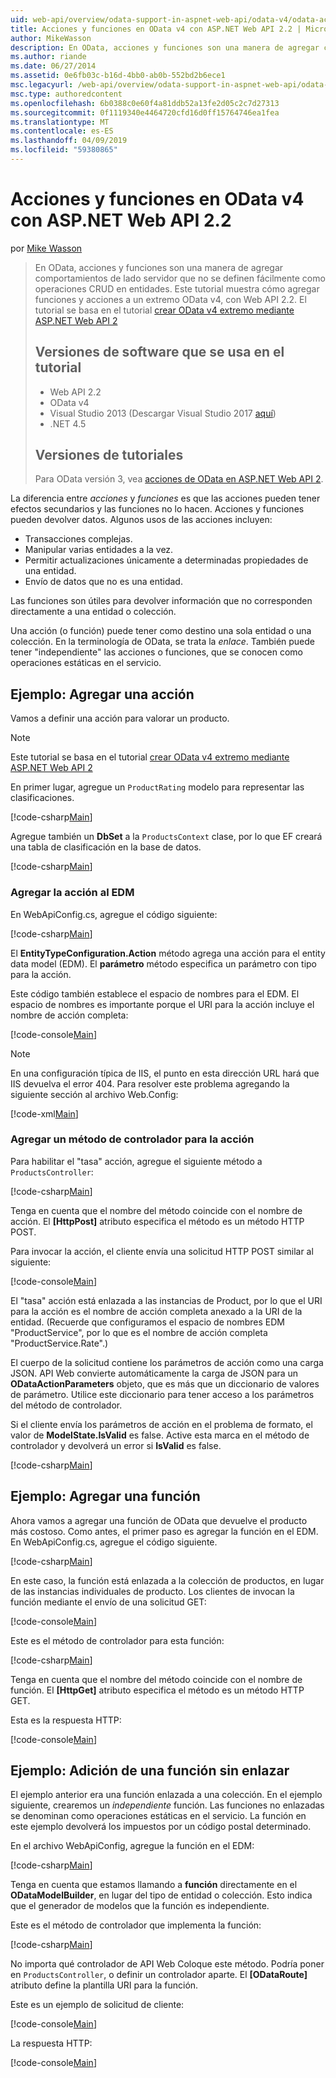 ```yaml
---
uid: web-api/overview/odata-support-in-aspnet-web-api/odata-v4/odata-actions-and-functions
title: Acciones y funciones en OData v4 con ASP.NET Web API 2.2 | Microsoft Docs
author: MikeWasson
description: En OData, acciones y funciones son una manera de agregar comportamientos de lado servidor que no se definen fácilmente como operaciones CRUD en entidades. Este tutorial se muestra cómo...
ms.author: riande
ms.date: 06/27/2014
ms.assetid: 0e6fb03c-b16d-4bb0-ab0b-552bd2b6ece1
msc.legacyurl: /web-api/overview/odata-support-in-aspnet-web-api/odata-v4/odata-actions-and-functions
msc.type: authoredcontent
ms.openlocfilehash: 6b0388c0e60f4a81ddb52a13fe2d05c2c7d27313
ms.sourcegitcommit: 0f1119340e4464720cfd16d0ff15764746ea1fea
ms.translationtype: MT
ms.contentlocale: es-ES
ms.lasthandoff: 04/09/2019
ms.locfileid: "59380865"
---
```

# <a name="actions-and-functions-in-odata-v4-using-aspnet-web-api-22"></a>Acciones y funciones en OData v4 con ASP.NET Web API 2.2

por [Mike Wasson](https://github.com/MikeWasson)

> En OData, acciones y funciones son una manera de agregar comportamientos de lado servidor que no se definen fácilmente como operaciones CRUD en entidades. Este tutorial muestra cómo agregar funciones y acciones a un extremo OData v4, con Web API 2.2. El tutorial se basa en el tutorial [crear OData v4 extremo mediante ASP.NET Web API 2](create-an-odata-v4-endpoint.md)
>
> ## <a name="software-versions-used-in-the-tutorial"></a>Versiones de software que se usa en el tutorial
>
> - Web API 2.2
> - OData v4
> - Visual Studio 2013 (Descargar Visual Studio 2017 [aquí](https://visualstudio.microsoft.com/downloads/?utm_medium=microsoft&utm_source=docs.microsoft.com&utm_campaign=button+cta&utm_content=download+vs2017))
> - .NET 4.5
>
> ## <a name="tutorial-versions"></a>Versiones de tutoriales
>
> Para OData versión 3, vea [acciones de OData en ASP.NET Web API 2](../odata-v3/odata-actions.md).

La diferencia entre *acciones* y *funciones* es que las acciones pueden tener efectos secundarios y las funciones no lo hacen. Acciones y funciones pueden devolver datos. Algunos usos de las acciones incluyen:

- Transacciones complejas.
- Manipular varias entidades a la vez.
- Permitir actualizaciones únicamente a determinadas propiedades de una entidad.
- Envío de datos que no es una entidad.

Las funciones son útiles para devolver información que no corresponden directamente a una entidad o colección.

Una acción (o función) puede tener como destino una sola entidad o una colección. En la terminología de OData, se trata la *enlace*. También puede tener &quot;independiente&quot; las acciones o funciones, que se conocen como operaciones estáticas en el servicio.

## <a name="example-adding-an-action"></a>Ejemplo: Agregar una acción

Vamos a definir una acción para valorar un producto.

> [!NOTE]
> Este tutorial se basa en el tutorial [crear OData v4 extremo mediante ASP.NET Web API 2](create-an-odata-v4-endpoint.md)


En primer lugar, agregue un `ProductRating` modelo para representar las clasificaciones.

[!code-csharp[Main](odata-actions-and-functions/samples/sample1.cs)]

Agregue también un **DbSet** a la `ProductsContext` clase, por lo que EF creará una tabla de clasificación en la base de datos.

[!code-csharp[Main](odata-actions-and-functions/samples/sample2.cs)]

### <a name="add-the-action-to-the-edm"></a>Agregar la acción al EDM

En WebApiConfig.cs, agregue el código siguiente:

[!code-csharp[Main](odata-actions-and-functions/samples/sample3.cs)]

El **EntityTypeConfiguration.Action** método agrega una acción para el entity data model (EDM). El **parámetro** método especifica un parámetro con tipo para la acción.

Este código también establece el espacio de nombres para el EDM. El espacio de nombres es importante porque el URI para la acción incluye el nombre de acción completa:

[!code-console[Main](odata-actions-and-functions/samples/sample4.cmd)]

> [!NOTE]
> En una configuración típica de IIS, el punto en esta dirección URL hará que IIS devuelva el error 404. Para resolver este problema agregando la siguiente sección al archivo Web.Config:

[!code-xml[Main](odata-actions-and-functions/samples/sample5.xml)]

### <a name="add-a-controller-method-for-the-action"></a>Agregar un método de controlador para la acción

Para habilitar el &quot;tasa&quot; acción, agregue el siguiente método a `ProductsController`:

[!code-csharp[Main](odata-actions-and-functions/samples/sample6.cs)]

Tenga en cuenta que el nombre del método coincide con el nombre de acción. El **[HttpPost]** atributo especifica el método es un método HTTP POST.

Para invocar la acción, el cliente envía una solicitud HTTP POST similar al siguiente:

[!code-console[Main](odata-actions-and-functions/samples/sample7.cmd)]

El &quot;tasa&quot; acción está enlazada a las instancias de Product, por lo que el URI para la acción es el nombre de acción completa anexado a la URI de la entidad. (Recuerde que configuramos el espacio de nombres EDM &quot;ProductService&quot;, por lo que es el nombre de acción completa &quot;ProductService.Rate&quot;.)

El cuerpo de la solicitud contiene los parámetros de acción como una carga JSON. API Web convierte automáticamente la carga de JSON para un **ODataActionParameters** objeto, que es más que un diccionario de valores de parámetro. Utilice este diccionario para tener acceso a los parámetros del método de controlador.

Si el cliente envía los parámetros de acción en el problema de formato, el valor de **ModelState.IsValid** es false. Active esta marca en el método de controlador y devolverá un error si **IsValid** es false.

[!code-csharp[Main](odata-actions-and-functions/samples/sample8.cs)]

## <a name="example-adding-a-function"></a>Ejemplo: Agregar una función

Ahora vamos a agregar una función de OData que devuelve el producto más costoso. Como antes, el primer paso es agregar la función en el EDM. En WebApiConfig.cs, agregue el código siguiente.

[!code-csharp[Main](odata-actions-and-functions/samples/sample9.cs)]

En este caso, la función está enlazada a la colección de productos, en lugar de las instancias individuales de producto. Los clientes de invocan la función mediante el envío de una solicitud GET:

[!code-console[Main](odata-actions-and-functions/samples/sample10.cmd)]

Este es el método de controlador para esta función:

[!code-csharp[Main](odata-actions-and-functions/samples/sample11.cs)]

Tenga en cuenta que el nombre del método coincide con el nombre de función. El **[HttpGet]** atributo especifica el método es un método HTTP GET.

Esta es la respuesta HTTP:

[!code-console[Main](odata-actions-and-functions/samples/sample12.cmd)]

## <a name="example-adding-an-unbound-function"></a>Ejemplo: Adición de una función sin enlazar

El ejemplo anterior era una función enlazada a una colección. En el ejemplo siguiente, crearemos un *independiente* función. Las funciones no enlazadas se denominan como operaciones estáticas en el servicio. La función en este ejemplo devolverá los impuestos por un código postal determinado.

En el archivo WebApiConfig, agregue la función en el EDM:

[!code-csharp[Main](odata-actions-and-functions/samples/sample13.cs)]

Tenga en cuenta que estamos llamando a **función** directamente en el **ODataModelBuilder**, en lugar del tipo de entidad o colección. Esto indica que el generador de modelos que la función es independiente.

Este es el método de controlador que implementa la función:

[!code-csharp[Main](odata-actions-and-functions/samples/sample14.cs)]

No importa qué controlador de API Web Coloque este método. Podría poner en `ProductsController`, o definir un controlador aparte. El **[ODataRoute]** atributo define la plantilla URI para la función.

Este es un ejemplo de solicitud de cliente:

[!code-console[Main](odata-actions-and-functions/samples/sample15.cmd)]

La respuesta HTTP:

[!code-console[Main](odata-actions-and-functions/samples/sample16.cmd)]
